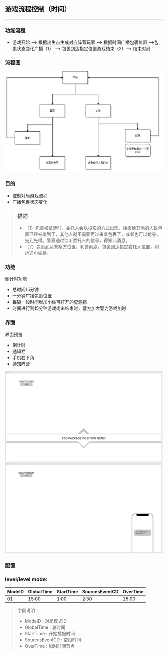 
## 游戏流程控制（时间）

--- 

### 功能流程

- 游戏开始 --> 根据出生点生成对应阵营玩家 --> 根据时间广播包裹位置 -->包裹状态变化广播（1） --> 包裹到达指定位置游戏结束（2）--> 结束对局

### 流程图

![流程图](包裹状态变化.drawio.png )

### 目的
    
- 控制对局游戏流程
- 广播包裹状态变化

> ### 描述
> - （1）包裹被拿走时，委托人会以投影的方式出现，播报给其他的人说包裹已经被拿到了，其他人就不需要再过来拿包裹了，或者也可以抢夺，先到先得。警察通过监听委托人的信号，得知此消息。
> - （2）包裹到达警察方位置，判警察赢。包裹到达指定委托人位置，判运送小偷赢。

### 功能

倒计时功能
- 总时间15分钟
- 一分钟广播包裹位置
- 每隔一段时间增加小偷可打开的[资源箱]()
- 时间进行到15分钟游戏尚未结束时，警方加大警力游戏加时

### 界面

界面预览

- 倒计时
- 通知栏
- 手机右下角
- 通知阵营

![1](通知.png)
![12](通知2.png)

### 配置

### level/level mode:
ModeID | GlobalTime | StartTime | SourcesEventCD | OverTime
--- | --- | --- | --- | ---
01 | 15:00 | 1:00 | 2:30 | 15:00

> 字段说明：
> - ModeID : 对局模式ID 
> - GlobalTime : 总时间 
> - StartTime : 开始播报时间
> - SourcesEventCD : 空投时间
> - OverTime : 加时时间节点
